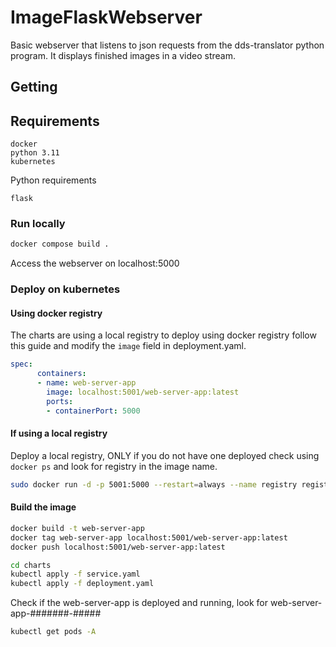 # ImageFlaskWebserver

Basic webserver that listens to json requests from the dds-translator python program. It displays finished images in a video stream.


## Getting 

## Requirements

```
docker
python 3.11
kubernetes
```

Python requirements
```
flask
```

### Run locally 

```bash
docker compose build . 
```

Access the webserver on localhost:5000

### Deploy on kubernetes

#### Using docker registry

The charts are using a local registry to deploy using docker registry follow this guide and 
modify the ``image`` field in deployment.yaml.

```yaml
spec:
      containers:
      - name: web-server-app
        image: localhost:5001/web-server-app:latest
        ports:
        - containerPort: 5000
```

#### If using a local registry

Deploy a local registry, ONLY if you do not have one deployed check using ``docker ps`` and look for registry
in the image name.

```bash
sudo docker run -d -p 5001:5000 --restart=always --name registry registry:latest
```

#### Build the image 

```bash
docker build -t web-server-app
docker tag web-server-app localhost:5001/web-server-app:latest
docker push localhost:5001/web-server-app:latest
```

```bash
cd charts
kubectl apply -f service.yaml
kubectl apply -f deployment.yaml
```

Check if the web-server-app is deployed and running, look for web-server-app-#######-#####

```bash
kubectl get pods -A
```




